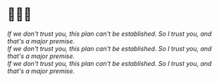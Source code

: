 # 🎵🎵🎵

_If we don't trust you, this plan can't be established. So I trust you, and that's a major premise._  
_If we don't trust you, this plan can't be established. So I trust you, and that's a major premise._  
_If we don't trust you, this plan can't be established. So I trust you, and that's a major premise._
